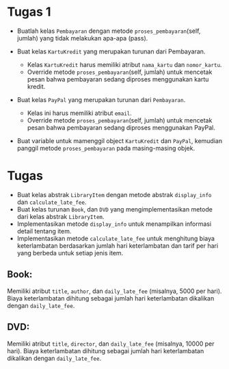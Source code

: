 # Tugas 1

- Buatlah kelas `Pembayaran` dengan metode `proses_pembayaran`(self, jumlah) yang tidak melakukan apa-apa (pass).
- Buat kelas `KartuKredit` yang merupakan turunan dari Pembayaran.
  - Kelas `KartuKredit` harus memiliki atribut `nama_kartu` dan `nomor_kartu`.
  - Override metode `proses_pembayaran`(self, jumlah) untuk mencetak pesan bahwa pembayaran sedang diproses menggunakan kartu kredit.

- Buat kelas `PayPal` yang merupakan turunan dari `Pembayaran`.
  - Kelas ini harus memiliki atribut `email`.
  - Override metode `proses_pembayaran`(self, jumlah) untuk mencetak pesan bahwa pembayaran sedang diproses menggunakan PayPal.

- Buat variable untuk mamenggil object `KartuKredit` dan `PayPal`, kemudian panggil metode `proses_pembayaran` pada masing-masing objek.


# Tugas

- Buat kelas abstrak `LibraryItem` dengan metode abstrak `display_info` dan `calculate_late_fee`.
- Buat kelas turunan `Book`, dan `DVD` yang mengimplementasikan metode dari kelas abstrak `LibraryItem`.
- Implementasikan metode `display_info` untuk menampilkan informasi detail tentang item.
- Implementasikan metode `calculate_late_fee` untuk menghitung biaya keterlambatan berdasarkan jumlah hari keterlambatan dan tarif per hari yang berbeda untuk setiap jenis item.

## Book:
Memiliki atribut `title`, `author`, dan `daily_late_fee` (misalnya, 5000 per hari).
Biaya keterlambatan dihitung sebagai jumlah hari keterlambatan dikalikan dengan `daily_late_fee`.


## DVD:
Memiliki atribut `title`, `director`, dan `daily_late_fee` (misalnya, 10000 per hari).
Biaya keterlambatan dihitung sebagai jumlah hari keterlambatan dikalikan dengan `daily_late_fee`.